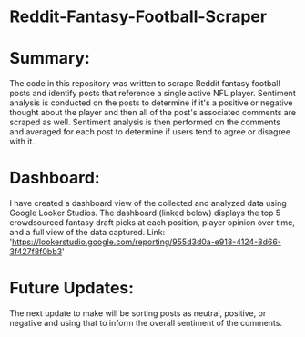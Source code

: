 # Reddit-Fantasy-Football-Scraper

# Summary:

The code in this repository was written to scrape Reddit fantasy football posts and identify posts that reference a single active NFL player. Sentiment analysis is conducted on the posts to determine if it's a positive or negative thought about the player and then all of the post's associated comments are scraped as well. Sentiment analysis is then performed on the comments and averaged for each post to determine if users tend to agree or disagree with it.

# Dashboard:

I have created a dashboard view of the collected and analyzed data using Google Looker Studios. The dashboard (linked below) displays the top 5 crowdsourced fantasy draft picks at each position, player opinion over time, and a full view of the data captured. Link: 'https://lookerstudio.google.com/reporting/955d3d0a-e918-4124-8d66-3f427f8f0bb3'

# Future Updates:

The next update to make will be sorting posts as neutral, positive, or negative and using that to inform the overall sentiment of the comments.
